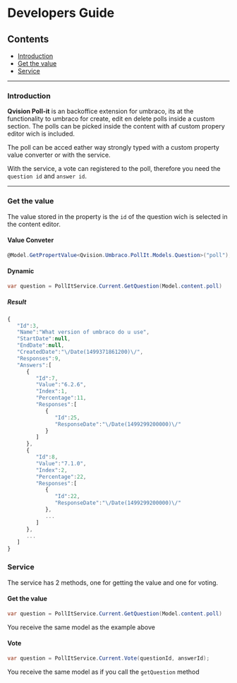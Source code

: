 # Developers Guide

## Contents

* [Introduction](#introduction)
* [Get the value](#get-the-value)
* [Service](#service)

---

### Introduction

**Qvision Poll-it** is an backoffice extension for umbraco, its at the functionality to umbraco for create, edit en delete polls inside a custom section. The polls can be picked inside the content with af custom propery editor wich is included.

The poll can be acced eather way strongly typed with a custom property value converter or with the service.

With the service, a vote can registered to the poll, therefore you need the `question id` and `answer id`.

---

### Get the value
The value stored in the property is the `id` of the question wich is selected in the content editor.

#### Value Conveter
```csharp
@Model.GetPropertValue<Qvision.Umbraco.PollIt.Models.Question>("poll");
```

#### Dynamic

```csharp
var question = PollItService.Current.GetQuestion(Model.content.poll)
```

##### Result
```javascript
{
   "Id":3,
   "Name":"What version of umbraco do u use",
   "StartDate":null,
   "EndDate":null,
   "CreatedDate":"\/Date(1499371861200)\/",
   "Responses":9,
   "Answers":[
      {
         "Id":7,
         "Value":"6.2.6",
         "Index":1,
		 "Percentage":11,
         "Responses":[
            {
               "Id":25,
               "ResponseDate":"\/Date(1499299200000)\/"
            }
         ]
      },
      {
         "Id":8,
         "Value":"7.1.0",
         "Index":2,
		 "Percentage":22,
         "Responses":[
            {
               "Id":22,
               "ResponseDate":"\/Date(1499299200000)\/"
            },
            ...
         ]
      },
      ...
   ]
}
```

### Service
The service has 2 methods, one for getting the value and one for voting.

#### Get the value
```csharp
var question = PollItService.Current.GetQuestion(Model.content.poll)
```
You receive the same model as the example above

#### Vote
```csharp
var question = PollItService.Current.Vote(questionId, answerId);
```
You receive the same model as if you call the `getQuestion` method